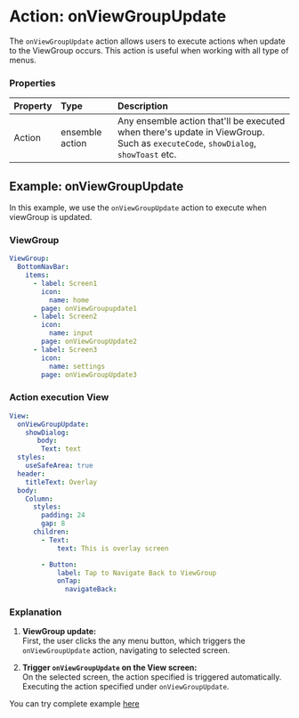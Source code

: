 # Action: onViewGroupUpdate

The `onViewGroupUpdate` action allows users to execute actions when update to the ViewGroup occurs. This action is useful when working with all type of menus.

### Properties

| Property | Type   | Description                                                                                                     |
| :------- | :----- | :-------------------------------------------------------------------------------------------------------------- |
| Action     | ensemble action | Any ensemble action that'll be executed when there's update in ViewGroup. Such as `executeCode`, `showDialog`, `showToast` etc. |


## Example: onViewGroupUpdate

In this example, we use the `onViewGroupUpdate` action to execute when viewGroup is updated.

### ViewGroup

```yaml
ViewGroup:
  BottomNavBar:
    items:
      - label: Screen1
        icon:
          name: home
        page: onViewGroupupdate1
      - label: Screen2
        icon:
          name: input
        page: onViewGroupUpdate2
      - label: Screen3
        icon:
          name: settings
        page: onViewGroupUpdate3

```

### Action execution View

```yaml
View:
  onViewGroupUpdate:
    showDialog:
       body:
        Text: text 
  styles:
    useSafeArea: true
  header:
    titleText: Overlay
  body:
    Column:
      styles:
        padding: 24
        gap: 8
      children:
        - Text:
            text: This is overlay screen

        - Button:
            label: Tap to Navigate Back to ViewGroup
            onTap:
              navigateBack:
```
### Explanation

1. **ViewGroup update:**  
   First, the user clicks the any menu button, which triggers the `onViewGroupUpdate` action, navigating to selected screen.

   
2. **Trigger `onViewGroupUpdate` on the View screen:**  
   On the selected screen, the action specified is triggered automatically. Executing the action specified under `onViewGroupUpdate`.


You can try complete example [here](https://studio.ensembleui.com/app/2Mc1NI4RQlrEH23sU288/screens)
